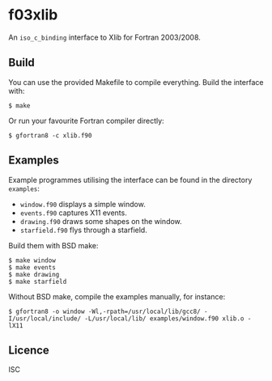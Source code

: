 # f03xlib
An `iso_c_binding` interface to Xlib for Fortran 2003/2008.

## Build
You can use the provided Makefile to compile everything. Build the interface with:
```
$ make
```
Or run your favourite Fortran compiler directly:
```
$ gfortran8 -c xlib.f90
```

## Examples
Example programmes utilising the interface can be found in the directory `examples`:

* `window.f90` displays a simple window.
* `events.f90` captures X11 events.
* `drawing.f90` draws some shapes on the window.
* `starfield.f90` flys through a starfield.

Build them with BSD make:
```
$ make window
$ make events
$ make drawing
$ make starfield
```

Without BSD make, compile the examples manually, for instance:
```
$ gfortran8 -o window -Wl,-rpath=/usr/local/lib/gcc8/ -I/usr/local/include/ -L/usr/local/lib/ examples/window.f90 xlib.o -lX11
```

## Licence
ISC
